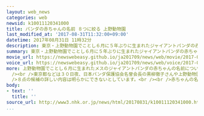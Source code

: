 ```yaml
---
layout: web_news
categories: web
newsid: k10011120341000
title: パンダの赤ちゃんの名前 ８つに絞る 上野動物園
last_modified_at: '2017-08-31T11:32:00+09:00'
datetime: 2017年08月31日 11時32分
description: 東京・上野動物園でことし６月に５年ぶりに生まれたジャイアントパンダの赤ちゃんの名前について、東京都などは選考委員会で３２万件余りの応募の中から８点に候補を絞ったと発表しました。
summary: 東京・上野動物園でことし６月に５年ぶりに生まれたジャイアントパンダの赤ちゃんの名前について、東京都などは選考委員会で３２万件余りの応募の中から８点に候補を絞ったと発表しました。
movie_url: https://newswebeasy.github.io/ja201709/news/web/movie/2017-09-01 09:13:52.456000+09:00/k10011120341000.mp4
voice_url: https://newswebeasy.github.io/ja201709/news/web/voice/2017-09-01 09:13:52.456000+09:00/k10011120341000.mp3
more: 上野動物園でことし６月に生まれたメスのジャイアントパンダの赤ちゃんの名前について、東京都などが今月１０日までの１４日間広く募集したところ合わせて３２万２５８１件の応募がありました。<br
  /><br />東京都などは３０日夜、日本パンダ保護協会名誉会長の黒柳徹子さんや上野動物園の園長など６人の委員による選考委員会を開きました。<br />選考委員会は非公開で行われ、応募件数の多かった上位１００点の中から、すでにつけられているパンダの名前などを除いたうえで、委員の投票で８点に候補を絞ったということです。<br
  />８点の候補の詳しい内容は明らかにできないとしています。<br /><br />赤ちゃんの名前は８点の候補の中から中国側と調整を行ったうえで東京都が決定し、来月下旬をめどに発表される予定です。
body:
- text: ''
  title: ''
source_url: http://www3.nhk.or.jp/news/html/20170831/k10011120341000.html
...
```

